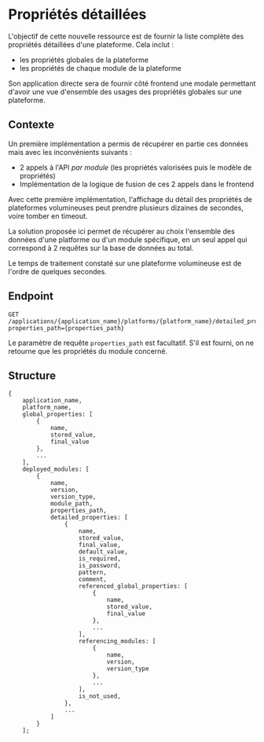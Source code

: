 # Propriétés détaillées

L'objectif de cette nouvelle ressource est de fournir la liste complète des propriétés détaillées d'une plateforme. Cela inclut :
* les propriétés globales de la plateforme
* les propriétés de chaque module de la plateforme

Son application directe sera de fournir côté frontend une modale permettant d'avoir une vue d'ensemble des usages des propriétés globales sur une plateforme.

## Contexte

Un première implémentation a permis de récupérer en partie ces données mais avec les inconvénients suivants :
 * 2 appels à l'API *par module* (les propriétés valorisées puis le modèle de propriétés)
 * Implémentation de la logique de fusion de ces 2 appels dans le frontend
 
Avec cette première implémentation, l'affichage du détail des propriétés de plateformes volumineuses peut prendre plusieurs dizaines de secondes, voire tomber en timeout.

La solution proposée ici permet de récupérer au choix l'ensemble des données d'une platforme ou d'un module spécifique, en un seul appel qui correspond à 2 requêtes sur la base de données au total.

Le temps de traitement constaté sur une plateforme volumineuse est de l'ordre de quelques secondes.

## Endpoint

    GET /applications/{application_name}/platforms/{platform_name}/detailed_properties?properties_path={properties_path}

Le paramètre de requête `properties_path` est facultatif. S'il est fourni, on ne retourne que les propriétés du module concerné.

## Structure

    {
        application_name,
        platform_name,
        global_properties: [
            {
                name,
                stored_value,
                final_value
            },
            ...
        ],
        deployed_modules: [
            {
                name,
                version,
                version_type,
                module_path,
                properties_path,
                detailed_properties: [
                    {
                        name,
                        stored_value,
                        final_value,
                        default_value,
                        is_required,
                        is_password,
                        pattern,
                        comment,
                        referenced_global_properties: [
                            {
                                name,
                                stored_value,
                                final_value
                            },
                            ...
                        ],
                        referencing_modules: [
                            {
                                name,
                                version,
                                version_type
                            },
                            ...
                        ],
                        is_not_used,
                    },
                    ...
                ]
            }
        ];
